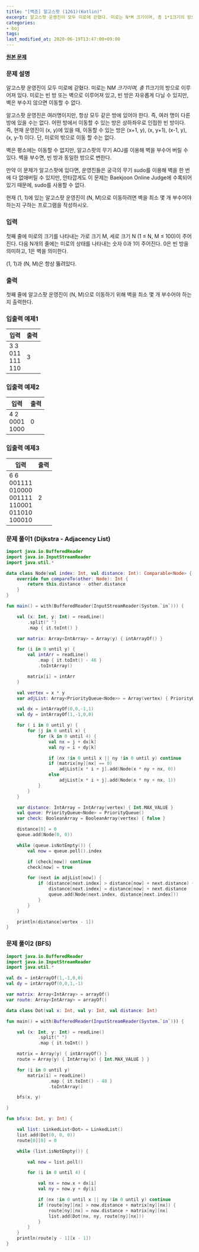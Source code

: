 ```yaml
---
title: "[백준] 알고스팟 (1261)(Kotlin)"
excerpt: 알고스팟 운영진이 모두 미로에 갇혔다. 미로는 N*M 크기이며, 총 1*1크기의 방으로 이루어져 있다. 미로는 빈 방 또는 벽으로 이루어져 있고, 빈 방은 자유롭게 다닐 수 있지만, 벽은 부수지 않으면 이동할 수 없다.
categories:
- boj
tags:
last_modified_at: 2020-06-19T13:47:00+09:00
---
```


**[원본 문제](https://www.acmicpc.net/problem/1261)**

### 문제 설명

알고스팟 운영진이 모두 미로에 갇혔다. 미로는 N*M 크기이며, 총 1*1크기의 방으로 이루어져 있다. 미로는 빈 방 또는 벽으로 이루어져 있고, 빈 방은 자유롭게 다닐 수 있지만, 벽은 부수지 않으면 이동할 수 없다.

알고스팟 운영진은 여러명이지만, 항상 모두 같은 방에 있어야 한다. 즉, 여러 명이 다른 방에 있을 수는 없다. 어떤 방에서 이동할 수 있는 방은 상하좌우로 인접한 빈 방이다. 즉, 현재 운영진이 (x, y)에 있을 때, 이동할 수 있는 방은 (x+1, y), (x, y+1), (x-1, y), (x, y-1) 이다. 단, 미로의 밖으로 이동 할 수는 없다.

벽은 평소에는 이동할 수 없지만, 알고스팟의 무기 AOJ를 이용해 벽을 부수어 버릴 수 있다. 벽을 부수면, 빈 방과 동일한 방으로 변한다.

만약 이 문제가 알고스팟에 있다면, 운영진들은 궁극의 무기 sudo를 이용해 벽을 한 번에 다 없애버릴 수 있지만, 안타깝게도 이 문제는 Baekjoon Online Judge에 수록되어 있기 때문에, sudo를 사용할 수 없다.

현재 (1, 1)에 있는 알고스팟 운영진이 (N, M)으로 이동하려면 벽을 최소 몇 개 부수어야 하는지 구하는 프로그램을 작성하시오.

### 입력

첫째 줄에 미로의 크기를 나타내는 가로 크기 M, 세로 크기 N (1 ≤ N, M ≤ 100)이 주어진다. 다음 N개의 줄에는 미로의 상태를 나타내는 숫자 0과 1이 주어진다. 0은 빈 방을 의미하고, 1은 벽을 의미한다.

(1, 1)과 (N, M)은 항상 뚫려있다.


### 출력

첫째 줄에 알고스팟 운영진이 (N, M)으로 이동하기 위해 벽을 최소 몇 개 부수어야 하는지 출력한다.


### 입출력 예제1

|입력|출력|
|-----|-----|
|3 3<br>011<br>111<br>110|3|


### 입출력 예제2

|입력|출력|
|-----|-----|
|4 2<br>0001<br>1000|0|

### 입출력 예제3

|입력|출력|
|-----|-----|
|6 6<br>001111<br>010000<br>001111<br>110001<br>011010<br>100010|2|



### 문제 풀이1 (Dijkstra - Adjacency List)

```kotlin
import java.io.BufferedReader
import java.io.InputStreamReader
import java.util.*

data class Node(val index: Int, val distance: Int): Comparable<Node> {
    override fun compareTo(other: Node): Int {
        return this.distance - other.distance
    }
}

fun main() = with(BufferedReader(InputStreamReader(System.`in`))) {

    val (x: Int, y: Int) = readLine()
        .split(" ")
        .map { it.toInt() }

    var matrix: Array<IntArray> = Array(y) { intArrayOf() }

    for (i in 0 until y) {
        val intArr = readLine()
            .map { it.toInt() - 48 }
            .toIntArray()

        matrix[i] = intArr
    }

    val vertex = x * y
    var adjList: Array<PriorityQueue<Node>> = Array(vertex) { PriorityQueue<Node>() }

    val dx = intArrayOf(0,0,-1,1)
    val dy = intArrayOf(1,-1,0,0)

    for ( i in 0 until y) {
        for (j in 0 until x) {
            for (k in 0 until 4) {
                val nx = j + dx[k]
                val ny = i + dy[k]

                if (nx !in 0 until x || ny !in 0 until y) continue
                if (matrix[ny][nx] == 0)
                    adjList[x * i + j].add(Node(x * ny + nx, 0))
                else
                    adjList[x * i + j].add(Node(x * ny + nx, 1))
            }
        }
    }

    var distance: IntArray = IntArray(vertex) { Int.MAX_VALUE }
    val queue: PriorityQueue<Node> = PriorityQueue()
    var check: BooleanArray = BooleanArray(vertex) { false }

    distance[0] = 0
    queue.add(Node(0, 0))

    while (queue.isNotEmpty()) {
        val now = queue.poll().index

        if (check[now]) continue
        check[now] = true

        for (next in adjList[now]) {
            if (distance[next.index] > distance[now] + next.distance) {
                distance[next.index] = distance[now] + next.distance
                queue.add(Node(next.index, distance[next.index]))
            }
        }
    }

    println(distance[vertex - 1])
}

```


### 문제 풀이2 (BFS)

```kotlin
import java.io.BufferedReader
import java.io.InputStreamReader
import java.util.*

val dx = intArrayOf(1,-1,0,0)
val dy = intArrayOf(0,0,1,-1)

var matrix: Array<IntArray> = arrayOf()
var route: Array<IntArray> = arrayOf()

data class Dot(val x: Int, val y: Int, val distance: Int)

fun main() = with(BufferedReader(InputStreamReader(System.`in`))) {

    val (x: Int, y: Int) = readLine()
            .split(" ")
            .map { it.toInt() }

    matrix = Array(y) { intArrayOf() }
    route = Array(y) { IntArray(x) { Int.MAX_VALUE } }

    for (i in 0 until y)
        matrix[i] = readLine()
                .map { it.toInt() - 48 }
                .toIntArray()

    bfs(x, y)

}

fun bfs(x: Int, y: Int) {

    val list: LinkedList<Dot> = LinkedList()
    list.add(Dot(0, 0, 0))
    route[0][0] = 0

    while (list.isNotEmpty()) {

        val now = list.poll()

        for (i in 0 until 4) {

            val nx = now.x + dx[i]
            val ny = now.y + dy[i]

            if (nx !in 0 until x || ny !in 0 until y) continue
            if (route[ny][nx] > now.distance + matrix[ny][nx]) {
                route[ny][nx] = now.distance + matrix[ny][nx]
                list.add(Dot(nx, ny, route[ny][nx]))
            }
        }
    }
    println(route[y - 1][x - 1])
}
```

